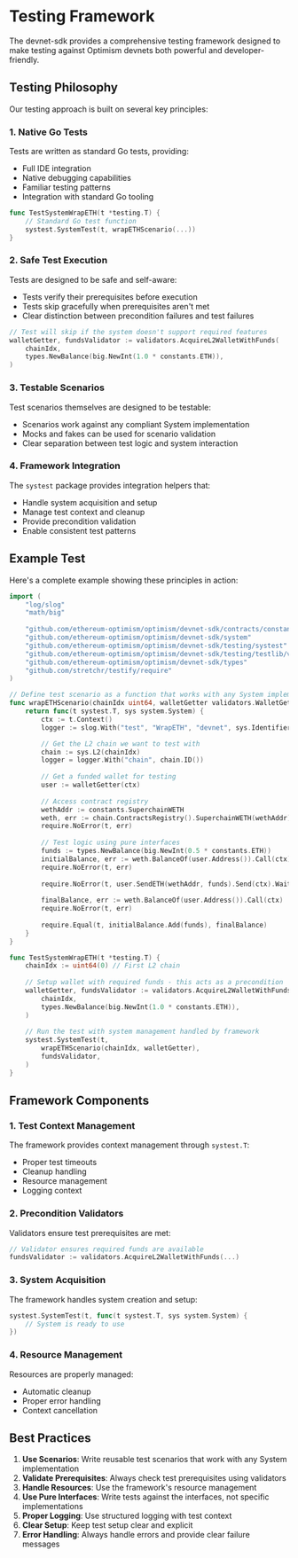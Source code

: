 # Testing Framework

The devnet-sdk provides a comprehensive testing framework designed to make testing against Optimism devnets both powerful and developer-friendly.

## Testing Philosophy

Our testing approach is built on several key principles:

### 1. Native Go Tests

Tests are written as standard Go tests, providing:
- Full IDE integration
- Native debugging capabilities
- Familiar testing patterns
- Integration with standard Go tooling

```go
func TestSystemWrapETH(t *testing.T) {
    // Standard Go test function
    systest.SystemTest(t, wrapETHScenario(...))
}
```

### 2. Safe Test Execution

Tests are designed to be safe and self-aware:
- Tests verify their prerequisites before execution
- Tests skip gracefully when prerequisites aren't met
- Clear distinction between precondition failures and test failures

```go
// Test will skip if the system doesn't support required features
walletGetter, fundsValidator := validators.AcquireL2WalletWithFunds(
    chainIdx,
    types.NewBalance(big.NewInt(1.0 * constants.ETH)),
)
```

### 3. Testable Scenarios

Test scenarios themselves are designed to be testable:
- Scenarios work against any compliant System implementation
- Mocks and fakes can be used for scenario validation
- Clear separation between test logic and system interaction

### 4. Framework Integration

The `systest` package provides integration helpers that:
- Handle system acquisition and setup
- Manage test context and cleanup
- Provide precondition validation
- Enable consistent test patterns

## Example Test

Here's a complete example showing these principles in action:

```go
import (
    "log/slog"
    "math/big"
    
    "github.com/ethereum-optimism/optimism/devnet-sdk/contracts/constants"
    "github.com/ethereum-optimism/optimism/devnet-sdk/system"
    "github.com/ethereum-optimism/optimism/devnet-sdk/testing/systest"
    "github.com/ethereum-optimism/optimism/devnet-sdk/testing/testlib/validators"
    "github.com/ethereum-optimism/optimism/devnet-sdk/types"
    "github.com/stretchr/testify/require"
)

// Define test scenario as a function that works with any System implementation
func wrapETHScenario(chainIdx uint64, walletGetter validators.WalletGetter) systest.SystemTestFunc {
    return func(t systest.T, sys system.System) {
        ctx := t.Context()
        logger := slog.With("test", "WrapETH", "devnet", sys.Identifier())

        // Get the L2 chain we want to test with
        chain := sys.L2(chainIdx)
        logger = logger.With("chain", chain.ID())
        
        // Get a funded wallet for testing
        user := walletGetter(ctx)
        
        // Access contract registry
        wethAddr := constants.SuperchainWETH
        weth, err := chain.ContractsRegistry().SuperchainWETH(wethAddr)
        require.NoError(t, err)
        
        // Test logic using pure interfaces
        funds := types.NewBalance(big.NewInt(0.5 * constants.ETH))
        initialBalance, err := weth.BalanceOf(user.Address()).Call(ctx)
        require.NoError(t, err)
        
        require.NoError(t, user.SendETH(wethAddr, funds).Send(ctx).Wait())
        
        finalBalance, err := weth.BalanceOf(user.Address()).Call(ctx)
        require.NoError(t, err)
        
        require.Equal(t, initialBalance.Add(funds), finalBalance)
    }
}

func TestSystemWrapETH(t *testing.T) {
    chainIdx := uint64(0) // First L2 chain
    
    // Setup wallet with required funds - this acts as a precondition
    walletGetter, fundsValidator := validators.AcquireL2WalletWithFunds(
        chainIdx,
        types.NewBalance(big.NewInt(1.0 * constants.ETH)),
    )
    
    // Run the test with system management handled by framework
    systest.SystemTest(t,
        wrapETHScenario(chainIdx, walletGetter),
        fundsValidator,
    )
}
```

## Framework Components

### 1. Test Context Management

The framework provides context management through `systest.T`:
- Proper test timeouts
- Cleanup handling
- Resource management
- Logging context

### 2. Precondition Validators

Validators ensure test prerequisites are met:
```go
// Validator ensures required funds are available
fundsValidator := validators.AcquireL2WalletWithFunds(...)
```

### 3. System Acquisition

The framework handles system creation and setup:
```go
systest.SystemTest(t, func(t systest.T, sys system.System) {
    // System is ready to use
})
```

### 4. Resource Management

Resources are properly managed:
- Automatic cleanup
- Proper error handling
- Context cancellation

## Best Practices

1. **Use Scenarios**: Write reusable test scenarios that work with any System implementation
2. **Validate Prerequisites**: Always check test prerequisites using validators
3. **Handle Resources**: Use the framework's resource management
4. **Use Pure Interfaces**: Write tests against the interfaces, not specific implementations
5. **Proper Logging**: Use structured logging with test context
6. **Clear Setup**: Keep test setup clear and explicit
7. **Error Handling**: Always handle errors and provide clear failure messages
